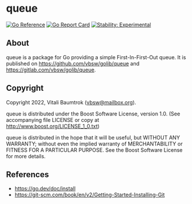 # queue

[![Go Reference](https://pkg.go.dev/badge/github.com/vbsw/golib/queue.svg)](https://pkg.go.dev/github.com/vbsw/golib/queue) [![Go Report Card](https://goreportcard.com/badge/github.com/vbsw/golib/queue)](https://goreportcard.com/report/github.com/vbsw/golib/queue) [![Stability: Experimental](https://masterminds.github.io/stability/experimental.svg)](https://masterminds.github.io/stability/experimental.html)

## About
queue is a package for Go providing a simple First-In-First-Out queue. It is published on <https://github.com/vbsw/golib/queue> and <https://gitlab.com/vbsw/golib/queue>.

## Copyright
Copyright 2022, Vitali Baumtrok (vbsw@mailbox.org).

queue is distributed under the Boost Software License, version 1.0. (See accompanying file LICENSE or copy at http://www.boost.org/LICENSE_1_0.txt)

queue is distributed in the hope that it will be useful, but WITHOUT ANY WARRANTY; without even the implied warranty of MERCHANTABILITY or FITNESS FOR A PARTICULAR PURPOSE. See the Boost Software License for more details.

## References
- https://go.dev/doc/install
- https://git-scm.com/book/en/v2/Getting-Started-Installing-Git
